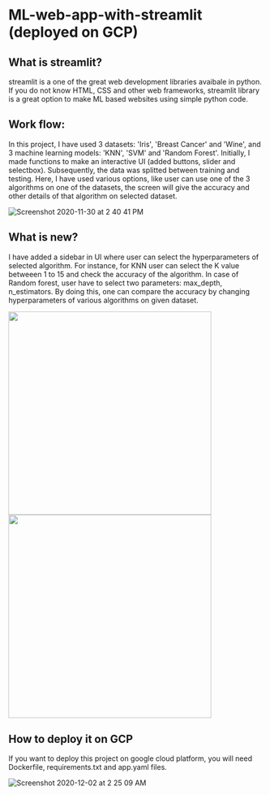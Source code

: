 # ML-web-app-with-streamlit (deployed on GCP)

## What is streamlit?
streamlit is a one of the great web development libraries avaibale in python. If you do not know HTML, CSS and other web frameworks, streamlit library is a great option to make ML based websites using simple python code.  

## Work flow:
In this project, I have used 3 datasets: 'Iris', 'Breast Cancer' and 'Wine', and 3 machine learning models: 'KNN', 'SVM' and 'Random Forest'. Initially, I made functions to make an interactive UI (added buttons, slider and selectbox). Subsequently, the data was splitted between training and testing. Here, I have used various options, like user can use one of the 3 algorithms on one of the datasets, the screen will give the accuracy and other details of that algorithm on selected dataset.      

![Screenshot 2020-11-30 at 2 40 41 PM](https://user-images.githubusercontent.com/40913151/100572682-3a9ddf80-332a-11eb-92c5-9891d0bc7fbb.png)


## What is new?
I have added a sidebar in UI where user can select the hyperparameters of selected algorithm. For instance, for KNN user can select the K value betweeen 1 to 15 and check the accuracy of the algorithm. In case of Random forest, user have to select two parameters: max_depth, n_estimators. By doing this, one can compare the accuracy by changing hyperparameters of various algorithms on given dataset.


<img src="https://user-images.githubusercontent.com/40913151/100572651-1e9a3e00-332a-11eb-8965-cb0255cc02e7.png" width="400"/> <img src="https://user-images.githubusercontent.com/40913151/100572869-a718de80-332a-11eb-8e89-1db06f37b940.png" width="400"/> 

## How to deploy it on GCP
If you want to deploy this project on google cloud platform, you will need Dockerfile, requirements.txt and app.yaml files.

![Screenshot 2020-12-02 at 2 25 09 AM](https://user-images.githubusercontent.com/40913151/100761899-82feef80-3447-11eb-917a-caf285d57697.png)
